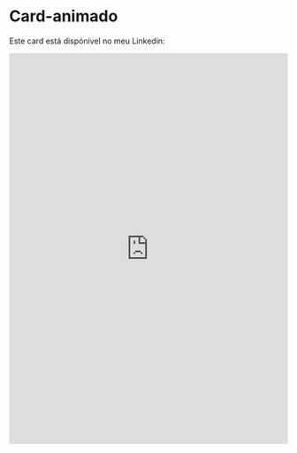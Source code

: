# Card-animado



Este card está dispónivel no meu Linkedin: 

<iframe src="https://www.linkedin.com/embed/feed/update/urn:li:ugcPost:6866453439858151425" height="705" width="504" frameborder="0" allowfullscreen="" title="Publicação incorporada"></iframe>

